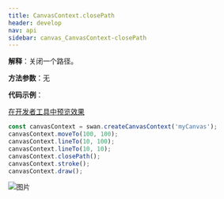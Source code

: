 ```yaml
---
title: CanvasContext.closePath
header: develop
nav: api
sidebar: canvas_CanvasContext-closePath
---
```


 

**解释**：关闭一个路径。

**方法参数**：无

**代码示例**：

<a href="swanide://fragment/5d87113894328289d174d41abdbb70db1573723366858" title="在开发者工具中预览效果" target="_self">在开发者工具中预览效果</a>

```js
const canvasContext = swan.createCanvasContext('myCanvas');
canvasContext.moveTo(100, 100);
canvasContext.lineTo(10, 100);
canvasContext.lineTo(10, 10);
canvasContext.closePath();
canvasContext.stroke();
canvasContext.draw();
```

![图片](../../../../img/api/canvas/closePath.png)


